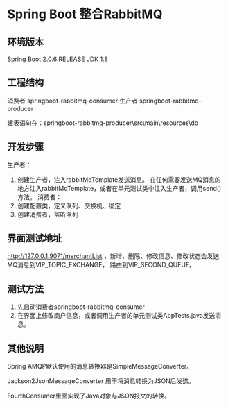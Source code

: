 # Spring Boot 整合RabbitMQ

## 环境版本
  Spring Boot 2.0.6.RELEASE
  JDK 1.8

## 工程结构
消费者 springboot-rabbitmq-consumer
生产者 springboot-rabbitmq-producer

建表语句在：springboot-rabbitmq-producer\src\main\resources\db

## 开发步骤
  生产者：  
1.  创建生产者，注入rabbitMqTemplate发送消息。
     在任何需要发送MQ消息的地方注入rabbitMqTemplate，或者在单元测试类中注入生产者，调用send()方法。
      消费者： 
2.  创建配置类，定义队列、交换机、绑定
3.  创建消费者，监听队列

## 界面测试地址
http://127.0.0.1:9071/merchantList  ，新增、删除、修改信息、修改状态会发送MQ消息到VIP_TOPIC_EXCHANGE，
路由到VIP_SECOND_QUEUE。

## 测试方法
1.  先启动消费者springboot-rabbitmq-consumer
2.  在界面上修改商户信息，或者调用生产者的单元测试类AppTests.java发送消息。

## 其他说明
  Spring AMQP默认使用的消息转换器是SimpleMessageConverter。

  Jackson2JsonMessageConverter 用于将消息转换为JSON后发送。

  FourthConsumer里面实现了Java对象与JSON报文的转换。